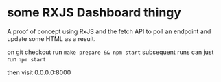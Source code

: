 # some RXJS Dashboard thingy

A proof of concept using RxJS and the fetch API to poll an endpoint and update some HTML as a result.

on git checkout run `make prepare && npm start`
subsequent runs can just run `npm start`

then visit 0.0.0.0:8000